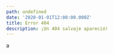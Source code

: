 ```yaml
---
path: undefined
date: '2020-01-01T12:00:00.000Z'
title: Error 404
description: ¡Un 404 salvaje apareció!
---
```

a